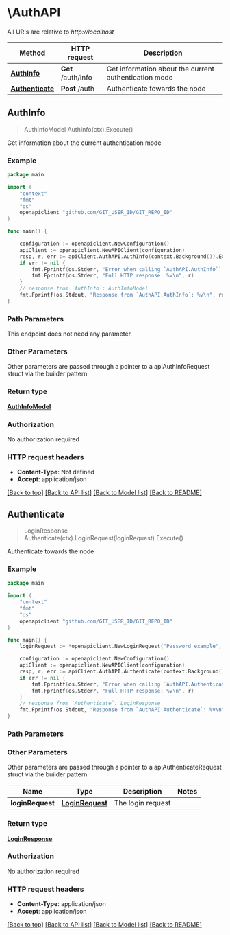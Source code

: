 # \AuthAPI

All URIs are relative to *http://localhost*

Method | HTTP request | Description
------------- | ------------- | -------------
[**AuthInfo**](AuthAPI.md#AuthInfo) | **Get** /auth/info | Get information about the current authentication mode
[**Authenticate**](AuthAPI.md#Authenticate) | **Post** /auth | Authenticate towards the node



## AuthInfo

> AuthInfoModel AuthInfo(ctx).Execute()

Get information about the current authentication mode

### Example

```go
package main

import (
	"context"
	"fmt"
	"os"
	openapiclient "github.com/GIT_USER_ID/GIT_REPO_ID"
)

func main() {

	configuration := openapiclient.NewConfiguration()
	apiClient := openapiclient.NewAPIClient(configuration)
	resp, r, err := apiClient.AuthAPI.AuthInfo(context.Background()).Execute()
	if err != nil {
		fmt.Fprintf(os.Stderr, "Error when calling `AuthAPI.AuthInfo``: %v\n", err)
		fmt.Fprintf(os.Stderr, "Full HTTP response: %v\n", r)
	}
	// response from `AuthInfo`: AuthInfoModel
	fmt.Fprintf(os.Stdout, "Response from `AuthAPI.AuthInfo`: %v\n", resp)
}
```

### Path Parameters

This endpoint does not need any parameter.

### Other Parameters

Other parameters are passed through a pointer to a apiAuthInfoRequest struct via the builder pattern


### Return type

[**AuthInfoModel**](AuthInfoModel.md)

### Authorization

No authorization required

### HTTP request headers

- **Content-Type**: Not defined
- **Accept**: application/json

[[Back to top]](#) [[Back to API list]](../README.md#documentation-for-api-endpoints)
[[Back to Model list]](../README.md#documentation-for-models)
[[Back to README]](../README.md)


## Authenticate

> LoginResponse Authenticate(ctx).LoginRequest(loginRequest).Execute()

Authenticate towards the node

### Example

```go
package main

import (
	"context"
	"fmt"
	"os"
	openapiclient "github.com/GIT_USER_ID/GIT_REPO_ID"
)

func main() {
	loginRequest := *openapiclient.NewLoginRequest("Password_example", "Username_example") // LoginRequest | The login request

	configuration := openapiclient.NewConfiguration()
	apiClient := openapiclient.NewAPIClient(configuration)
	resp, r, err := apiClient.AuthAPI.Authenticate(context.Background()).LoginRequest(loginRequest).Execute()
	if err != nil {
		fmt.Fprintf(os.Stderr, "Error when calling `AuthAPI.Authenticate``: %v\n", err)
		fmt.Fprintf(os.Stderr, "Full HTTP response: %v\n", r)
	}
	// response from `Authenticate`: LoginResponse
	fmt.Fprintf(os.Stdout, "Response from `AuthAPI.Authenticate`: %v\n", resp)
}
```

### Path Parameters



### Other Parameters

Other parameters are passed through a pointer to a apiAuthenticateRequest struct via the builder pattern


Name | Type | Description  | Notes
------------- | ------------- | ------------- | -------------
 **loginRequest** | [**LoginRequest**](LoginRequest.md) | The login request | 

### Return type

[**LoginResponse**](LoginResponse.md)

### Authorization

No authorization required

### HTTP request headers

- **Content-Type**: application/json
- **Accept**: application/json

[[Back to top]](#) [[Back to API list]](../README.md#documentation-for-api-endpoints)
[[Back to Model list]](../README.md#documentation-for-models)
[[Back to README]](../README.md)

